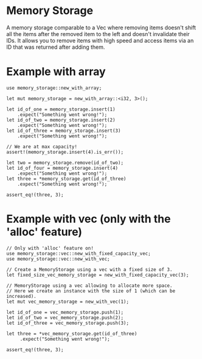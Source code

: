 # Memory Storage
A memory storage comparable to a Vec where removing items doesn't shift all the items after the removed item to the left and doesn't invalidate their IDs. It allows you to remove items with high speed and access items via an ID that was returned after adding them.
# Example with array
```
use memory_storage::new_with_array;

let mut memory_storage = new_with_array::<i32, 3>();

let id_of_one = memory_storage.insert(1)
    .expect("Something went wrong!");
let id_of_two = memory_storage.insert(2)
    .expect("Something went wrong!");
let id_of_three = memory_storage.insert(3)
    .expect("Something went wrong!");

// We are at max capacity!
assert!(memory_storage.insert(4).is_err());

let two = memory_storage.remove(id_of_two);
let id_of_four = memory_storage.insert(4)
    .expect("Something went wrong!");
let three = *memory_storage.get(id_of_three)
    .expect("Something went wrong!");

assert_eq!(three, 3);
```
# Example with vec (only with the 'alloc' feature)
```
// Only with 'alloc' feature on!
use memory_storage::vec::new_with_fixed_capacity_vec;
use memory_storage::vec::new_with_vec;

// Create a MemoryStorage using a vec with a fixed size of 3.
let fixed_size_vec_memory_storage = new_with_fixed_capacity_vec(3);

// MemoryStorage using a vec allowing to allocate more space.
// Here we create an instance with the size of 1 (which can be increased).
let mut vec_memory_storage = new_with_vec(1);

let id_of_one = vec_memory_storage.push(1);
let id_of_two = vec_memory_storage.push(2);
let id_of_three = vec_memory_storage.push(3);

let three = *vec_memory_storage.get(id_of_three)
     .expect("Something went wrong!");

assert_eq!(three, 3);
```